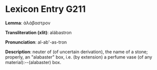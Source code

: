 # Lexicon Entry G211

**Lemma**: ἀλάβαστρον

**Transliteration (xlit)**: alábastron

**Pronunciation**: al-ab'-as-tron

**Description**:
neuter of  (of uncertain derivation), the name of a stone; properly, an "alabaster" box, i.e. (by extension) a perfume vase (of any material):--(alabaster) box.
